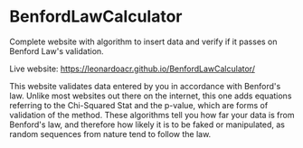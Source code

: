 # BenfordLawCalculator
Complete website with algorithm to insert data and verify if it passes on Benford Law's validation. 

Live website:
https://leonardoacr.github.io/BenfordLawCalculator/

This website validates data entered by you in accordance with Benford's law. Unlike most websites out there on the internet, this one adds equations referring to the Chi-Squared Stat and the p-value, which are forms of validation of the method. These algorithms tell you how far your data is from Benford's law, and therefore how likely it is to be faked or manipulated, as random sequences from nature tend to follow the law.

